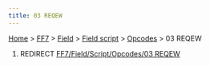 ```yaml
---
title: 03 REQEW
---
```


[Home](../../../../Main%20Page.md) > [FF7](../../../../FF7.md) > [Field](../../../Field.md) > [Field script](../../Field%20script.md) > [Opcodes](../Opcodes.md) > 03 REQEW

1.  REDIRECT [FF7/Field/Script/Opcodes/03 REQEW][]

  [FF7/Field/Script/Opcodes/03 REQEW]: ../../Script/Opcodes/03%20REQEW.md
    "wikilink"
